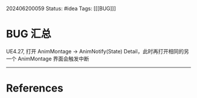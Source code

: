 202406200059
Status: #idea
Tags: [[[BUG]]]
# BUG 汇总

UE4.27, 打开 AnimMontage -> AnimNotify(State) Detail，此时再打开相同的另一个 AnimMontage 界面会触发中断

---
# References